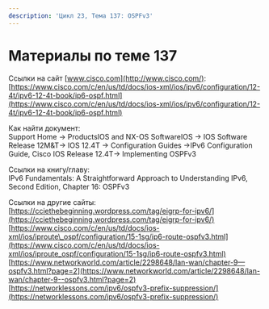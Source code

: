 ```yaml
---
description: 'Цикл 23, Тема 137: OSPFv3'
---
```


# Материалы по теме 137

Ссылки на сайт [www.cisco.com](http://www.cisco.com/):  
[https://www.cisco.com/c/en/us/td/docs/ios-xml/ios/ipv6/configuration/12-4t/ipv6-12-4t-book/ip6-ospf.html](https://www.cisco.com/c/en/us/td/docs/ios-xml/ios/ipv6/configuration/12-4t/ipv6-12-4t-book/ip6-ospf.html)

Как найти документ:  
Support Home → ProductsIOS and NX-OS SoftwareIOS → IOS Software Release 12M&T→ IOS 12.4T → Configuration Guides →IPv6 Configuration Guide, Cisco IOS Release 12.4T→ Implementing OSPFv3

Ссылки на книгу/главу:  
IPv6 Fundamentals: A Straightforward Approach to Understanding IPv6, Second Edition, Chapter 16: OSPFv3

Ссылки на другие сайты:  
[https://cciethebeginning.wordpress.com/tag/eigrp-for-ipv6/](https://cciethebeginning.wordpress.com/tag/eigrp-for-ipv6/)  
[https://www.cisco.com/c/en/us/td/docs/ios-xml/ios/iproute\_ospf/configuration/15-1sg/ip6-route-ospfv3.html](https://www.cisco.com/c/en/us/td/docs/ios-xml/ios/iproute_ospf/configuration/15-1sg/ip6-route-ospfv3.html)  
[https://www.networkworld.com/article/2298648/lan-wan/chapter-9—ospfv3.html?page=2](https://www.networkworld.com/article/2298648/lan-wan/chapter-9--ospfv3.html?page=2)  
[https://networklessons.com/ipv6/ospfv3-prefix-suppression/](https://networklessons.com/ipv6/ospfv3-prefix-suppression/)


